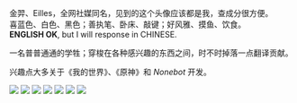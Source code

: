金羿、Eilles，全网社媒同名，见到的这个头像应该都是我，查成分很方便。\
喜蓝色、白色、黑色；善执笔、卧床、敲键；好风雅、摸鱼、饮食。\
**ENGLISH OK**, but I will response in CHINESE.

一名普普通通的学牲；穿梭在各种感兴趣的东西之间，时不时掉落一点翻译贡献。

兴趣点大多关于《我的世界》、《原神》和 _Nonebot_ 开发。

[![][Gitee: 金羿ELS]](https://gitee.com/EillesWan)
[![][Bilibili: 金羿ELS]](https://space.bilibili.com/397369002/)
[![][萌娘百科: W-YI]](https://zh.moegirl.org.cn/User:W-YI)
[![][轻雪社区: 金羿ELS]](https://lab.liteyuki.icu/@Eilles)
[![][QQ群: 嚻嚻金羿]](http://qm.qq.com/cgi-bin/qm/qr?_wv=1027&k=Er0L6zcDs56KT09nzIP4syFLLZ738ics&authKey=64g0ym11%2BerZi7THzWzyWR2oSbBBM687y6jqKg%2BKP3qGi3Oa%2BZtLbwL5WQiMWSCQ&noverify=0&group_code=1070505462)
[![][Twitter: 金羿ELS]](https://x.com/EillesW)
[![][Telegram: 金羿]](t.me/EillesWan)


[Bilibili: 金羿ELS]: https://img.shields.io/badge/Bilibili-金羿ELS-00A1E7?style=for-the-badge
[Gitee: 金羿ELS]: https://img.shields.io/badge/Gitee-金羿ELS-00A1E7?style=for-the-badge
[萌娘百科: W-YI]: https://img.shields.io/badge/萌娘百科-W_YI-00A1E7?style=for-the-badge
[轻雪社区: 金羿ELS]: https://img.shields.io/badge/轻雪社区-金羿ELS-00A1E7?style=for-the-badge
[QQ群: 嚻嚻金羿]: https://img.shields.io/badge/QQ群-嚻嚻金羿-00A1E7?style=for-the-badge
[Twitter: 金羿ELS]: https://img.shields.io/badge/Twitter-金羿ELS-00A1E7?style=for-the-badge
[Telegram: 金羿]: https://img.shields.io/badge/Telegram-金羿-00A1E7?style=for-the-badge


